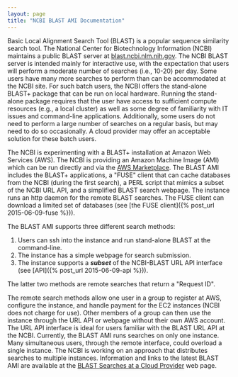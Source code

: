 ```yaml
---
layout: page
title: "NCBI BLAST AMI Documentation"
---
```


Basic Local Alignment Search Tool (BLAST) is a popular sequence similarity
search tool. The National Center for Biotechnology Information (NCBI) maintains
a public BLAST server at
[blast.ncbi.nlm.nih.gov](http://blast.ncbi.nlm.nih.gov). The NCBI BLAST server
is intended mainly for interactive use, with the expectation that users will
perform a moderate number of searches (i.e., 10-20) per day. Some users have
many more searches to perform than can be accommodated at the NCBI site. For
such batch users, the NCBI offers the stand-alone BLAST+ package that can be
run on local hardware. Running the stand-alone package requires that the user
have access to sufficient compute resources (e.g., a local cluster) as well as
some degree of familiarity with IT issues and command-line applications.
Additionally, some users do not need to perform a large number of searches on a
regular basis, but may need to do so occasionally. A cloud provider may offer
an acceptable solution for these batch users.

The NCBI is experimenting with a BLAST+ installation at Amazon Web Services
(AWS). The NCBI is providing an Amazon Machine Image (AMI) which can be run
directly and via the [AWS
Marketplace](https://aws.amazon.com/marketplace/pp/B00N44P7L6). The BLAST AMI
includes the BLAST+ applications, a "FUSE" client that can cache databases from
the NCBI (during the first search), a PERL script that mimics a subset of the
NCBI URL API, and a simplified BLAST search webpage. The instance runs an http
daemon for the remote BLAST searches. The FUSE client can download a limited
set of databases (see [the FUSE client]({% post_url 2015-06-09-fuse %})). 

The BLAST AMI supports three different search methods:

1. Users can ssh into the instance and run stand-alone BLAST at the command-line. 
2. The instance has a simple webpage for search submission. 
3. The instance supports a **_subset_** of the NCBI-BLAST URL API interface
(see [API]({% post_url 2015-06-09-api %})). 

The latter two methods are remote searches that return a "Request ID".

The remote search methods allow one user in a group to register at AWS,
configure the instance, and handle payment for the EC2 instances (NCBI does not
charge for use). Other
members of a group can then use the instance through the URL API or webpage
without their own AWS account. The URL API interface is ideal for users
familiar with the BLAST URL API at the NCBI. Currently, the BLAST AMI runs
searches on only one instance. Many simultaneous users, through the remote
interface, could overload a single instance. The NCBI is working on an approach
that distributes searches to multiple instances.
Information and links to the latest BLAST AMI are available at the [BLAST Searches at a Cloud Provider](http://blast.ncbi.nlm.nih.gov/Blast.cgi?CMD=Web&PAGE_TYPE=BlastDocs&DOC_TYPE=CloudBlast) web page.

